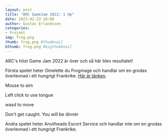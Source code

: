 ```yaml
---
layout: post
title: "ARC GameJam 2022: 1 Hp"
date: 2023-02-23 18:00
author: Gustav Erlandsson
categories: 
- Projekt
img: frog.png
thumb: frog.png #thumbnail
bthumb: frog.png #bigthumbnail
---
```

ARC's höst Game Jam 2022 är över och så här blev resultatet!
<!--more-->
Första spelet heter Omelette du Frogmage och handlar om en grodas överlevnad i ett hungrigt Frankrike.
[Här är länken](https://arc-sweden.itch.io/omelette-du-frogmage-gamejam-2022-fall).



Mouse to aim

Left click to use tongue

wasd to move

Don't get caught. You will be dinnér

Andra spelet heter Anvilheads Escort Service och handlar inte om en grodas överlevnad i ett hungrigt Frankrike.


